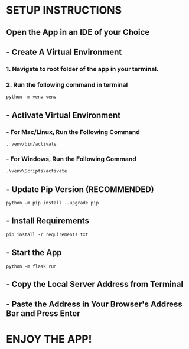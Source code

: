 # SETUP INSTRUCTIONS

## Open the App in an IDE of your Choice

## - Create A Virtual Environment
### 1. Navigate to root folder of the app in your terminal.
### 2. Run the following command in terminal
```
python -m venv venv
```

## - Activate Virtual Environment

### - For Mac/Linux, Run the Following Command
```
. venv/bin/activate
```

### - For Windows, Run the Following Command
```
.\venv\Scripts\activate
```

## - Update Pip Version (RECOMMENDED)
```
python -m pip install --upgrade pip
```

## - Install Requirements
```
pip install -r requirements.txt
```

## - Start the App
```
python -m flask run
```

## - Copy the Local Server Address from Terminal

## - Paste the Address in Your Browser's Address Bar and Press Enter

# ENJOY THE APP!
